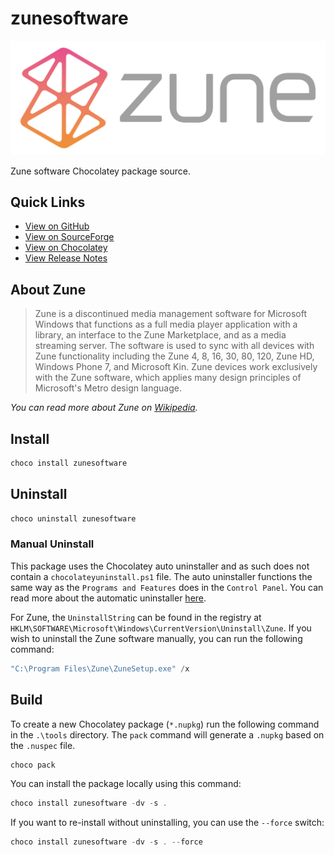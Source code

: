 # zunesoftware

<div style="text-align: center">
    <img src="./icon/zune_logo.svg">
</div>

Zune software Chocolatey package source.

## Quick Links

- [View on GitHub](https://github.com/treymorris/zunesoftware)
- [View on SourceForge](https://sourceforge.net/projects/zunesoftware)
- [View on Chocolatey](https://chocolatey.org/packages/zunesoftware/4.8.2345.0)
- [View Release Notes](https://blogs.windows.com/windowsexperience/2011/08/23/now-available-zune-4-8)

## About Zune

> Zune is a discontinued media management software for Microsoft Windows that functions as a full media player application with a library, an interface to the Zune Marketplace, and as a media streaming server. The software is used to sync with all devices with Zune functionality including the Zune 4, 8, 16, 30, 80, 120, Zune HD, Windows Phone 7, and Microsoft Kin. Zune devices work exclusively with the Zune software, which applies many design principles of Microsoft's Metro design language.

_You can read more about Zune on [Wikipedia](https://en.wikipedia.org/wiki/Zune_software)._

## Install

```powershell
choco install zunesoftware
```

## Uninstall

```powershell
choco uninstall zunesoftware
```

### Manual Uninstall

This package uses the Chocolatey auto uninstaller and as such does not contain a `chocolateyuninstall.ps1` file. The auto uninstaller functions the same way as the `Programs and Features` does in the `Control Panel`. You can read more about the automatic uninstaller [here](https://docs.chocolatey.org/en-us/choco/commands/uninstall).

For Zune, the `UninstallString` can be found in the registry at `HKLM\SOFTWARE\Microsoft\Windows\CurrentVersion\Uninstall\Zune`. If you wish to uninstall the Zune software manually, you can run the following command:

```powershell
"C:\Program Files\Zune\ZuneSetup.exe" /x
```

## Build

To create a new Chocolatey package (`*.nupkg`) run the following command in the `.\tools` directory. The `pack` command will generate a `.nupkg` based on the `.nuspec` file.

```powershell
choco pack
```

You can install the package locally using this command:

```powershell
choco install zunesoftware -dv -s .
```

If you want to re-install without uninstalling, you can use the `--force` switch:

```powershell
choco install zunesoftware -dv -s . --force
```
